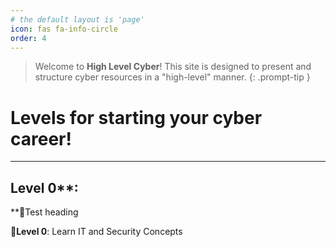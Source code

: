 ```yaml
---
# the default layout is 'page'
icon: fas fa-info-circle
order: 4
---
```


> Welcome to **High Level Cyber**! This site is designed to present and structure cyber resources in a "high-level" manner.
{: .prompt-tip }

# Levels for starting your cyber career!
---

## Level 0**: 
**🔹Test heading


**🔹Level 0**: Learn IT and Security Concepts
